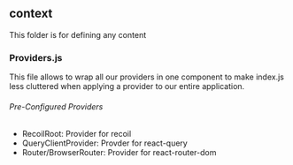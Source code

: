 ## context

This folder is for defining any content

### Providers.js

This file allows to wrap all our providers in one component to make index.js less cluttered when applying a provider to our entire application.

###### Pre-Configured Providers

- RecoilRoot: Provider for recoil
- QueryClientProvider: Provder for react-query
- Router/BrowserRouter: Provider for react-router-dom